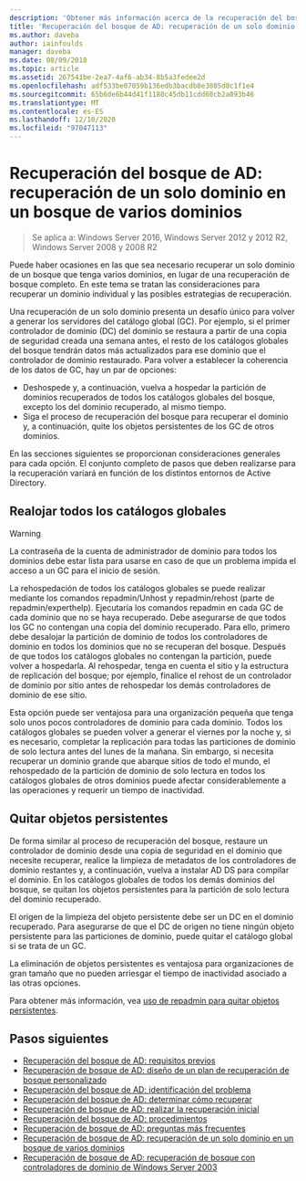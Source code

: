 ```yaml
---
description: 'Obtener más información acerca de la recuperación del bosque de AD: recuperación de un solo dominio en un bosque de varios dominios'
title: 'Recuperación del bosque de AD: recuperación de un solo dominio en un bosque de varios dominios'
ms.author: daveba
author: iainfoulds
manager: daveba
ms.date: 08/09/2018
ms.topic: article
ms.assetid: 267541be-2ea7-4af6-ab34-8b5a3fedee2d
ms.openlocfilehash: adf533be07059b136edb3bacdb8e3085d0c1f1e4
ms.sourcegitcommit: 65b6de6b44d41f1180c45db11cdd60cb2a093b46
ms.translationtype: MT
ms.contentlocale: es-ES
ms.lasthandoff: 12/10/2020
ms.locfileid: "97047113"
---
```

# <a name="ad-forest-recovery---recovering-a-single-domain-in-a-multidomain-forest"></a>Recuperación del bosque de AD: recuperación de un solo dominio en un bosque de varios dominios

>Se aplica a: Windows Server 2016, Windows Server 2012 y 2012 R2, Windows Server 2008 y 2008 R2

Puede haber ocasiones en las que sea necesario recuperar un solo dominio de un bosque que tenga varios dominios, en lugar de una recuperación de bosque completo. En este tema se tratan las consideraciones para recuperar un dominio individual y las posibles estrategias de recuperación.

Una recuperación de un solo dominio presenta un desafío único para volver a generar los servidores del catálogo global (GC). Por ejemplo, si el primer controlador de dominio (DC) del dominio se restaura a partir de una copia de seguridad creada una semana antes, el resto de los catálogos globales del bosque tendrán datos más actualizados para ese dominio que el controlador de dominio restaurado. Para volver a establecer la coherencia de los datos de GC, hay un par de opciones:

- Deshospede y, a continuación, vuelva a hospedar la partición de dominios recuperados de todos los catálogos globales del bosque, excepto los del dominio recuperado, al mismo tiempo.
- Siga el proceso de recuperación del bosque para recuperar el dominio y, a continuación, quite los objetos persistentes de los GC de otros dominios.

En las secciones siguientes se proporcionan consideraciones generales para cada opción. El conjunto completo de pasos que deben realizarse para la recuperación variará en función de los distintos entornos de Active Directory.

## <a name="rehost-all-gcs"></a>Realojar todos los catálogos globales

> [!WARNING]
> La contraseña de la cuenta de administrador de dominio para todos los dominios debe estar lista para usarse en caso de que un problema impida el acceso a un GC para el inicio de sesión.

La rehospedación de todos los catálogos globales se puede realizar mediante los comandos repadmin/Unhost y repadmin/rehost (parte de repadmin/experthelp). Ejecutaría los comandos repadmin en cada GC de cada dominio que no se haya recuperado. Debe asegurarse de que todos los GC no contengan una copia del dominio recuperado. Para ello, primero debe desalojar la partición de dominio de todos los controladores de dominio en todos los dominios que no se recuperan del bosque. Después de que todos los catálogos globales no contengan la partición, puede volver a hospedarla. Al rehospedar, tenga en cuenta el sitio y la estructura de replicación del bosque; por ejemplo, finalice el rehost de un controlador de dominio por sitio antes de rehospedar los demás controladores de dominio de ese sitio.

Esta opción puede ser ventajosa para una organización pequeña que tenga solo unos pocos controladores de dominio para cada dominio. Todos los catálogos globales se pueden volver a generar el viernes por la noche y, si es necesario, completar la replicación para todas las particiones de dominio de solo lectura antes del lunes de la mañana. Sin embargo, si necesita recuperar un dominio grande que abarque sitios de todo el mundo, el rehospedado de la partición de dominio de solo lectura en todos los catálogos globales de otros dominios puede afectar considerablemente a las operaciones y requerir un tiempo de inactividad.

## <a name="remove-lingering-objects"></a>Quitar objetos persistentes

De forma similar al proceso de recuperación del bosque, restaure un controlador de dominio desde una copia de seguridad en el dominio que necesite recuperar, realice la limpieza de metadatos de los controladores de dominio restantes y, a continuación, vuelva a instalar AD DS para compilar el dominio. En los catálogos globales de todos los demás dominios del bosque, se quitan los objetos persistentes para la partición de solo lectura del dominio recuperado.

El origen de la limpieza del objeto persistente debe ser un DC en el dominio recuperado. Para asegurarse de que el DC de origen no tiene ningún objeto persistente para las particiones de dominio, puede quitar el catálogo global si se trata de un GC.

La eliminación de objetos persistentes es ventajosa para organizaciones de gran tamaño que no pueden arriesgar el tiempo de inactividad asociado a las otras opciones.

Para obtener más información, vea [uso de repadmin para quitar objetos persistentes](/previous-versions/windows/it-pro/windows-server-2003/cc785298(v=ws.10)).

## <a name="next-steps"></a>Pasos siguientes

- [Recuperación del bosque de AD: requisitos previos](AD-Forest-Recovery-Prerequisties.md)
- [Recuperación de bosque de AD: diseño de un plan de recuperación de bosque personalizado](AD-Forest-Recovery-Devising-a-Plan.md)
- [Recuperación del bosque de AD: identificación del problema](AD-Forest-Recovery-Identify-the-Problem.md)
- [Recuperación del bosque de AD: determinar cómo recuperar](AD-Forest-Recovery-Determine-how-to-Recover.md)
- [Recuperación de bosque de AD: realizar la recuperación inicial](AD-Forest-Recovery-Perform-initial-recovery.md)
- [Recuperación del bosque de AD: procedimientos](AD-Forest-Recovery-Procedures.md)
- [Recuperación de bosque de AD: preguntas más frecuentes](AD-Forest-Recovery-FAQ.md)
- [Recuperación de bosque de AD: recuperación de un solo dominio en un bosque de varios dominios](AD-Forest-Recovery-Single-Domain-in-Multidomain-Recovery.md)
- [Recuperación de bosque de AD: recuperación de bosque con controladores de dominio de Windows Server 2003](AD-Forest-Recovery-Windows-Server-2003.md)
